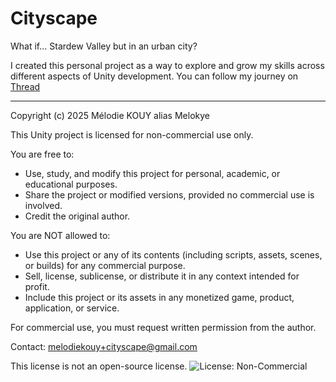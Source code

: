 # Cityscape
What if... Stardew Valley but in an urban city?

I created this personal project as a way to explore and grow my skills across different aspects of Unity development.
You can follow my journey on [Thread](https://www.threads.com/@melokye.crea)

---

Copyright (c) 2025 Mélodie KOUY alias Melokye

This Unity project is licensed for non-commercial use only.

You are free to:
- Use, study, and modify this project for personal, academic, or educational purposes.
- Share the project or modified versions, provided no commercial use is involved.
- Credit the original author.

You are NOT allowed to:
- Use this project or any of its contents (including scripts, assets, scenes, or builds) for any commercial purpose.
- Sell, license, sublicense, or distribute it in any context intended for profit.
- Include this project or its assets in any monetized game, product, application, or service.

For commercial use, you must request written permission from the author.

Contact: melodiekouy+cityscape@gmail.com

This license is not an open-source license.
![License: Non-Commercial](https://img.shields.io/badge/license-Non--Commercial-red)
